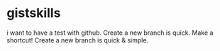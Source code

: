 # gistskills

i want to have a test with github.
Create a new branch is quick.
Make a shortcut!
Create a new branch is quick & simple.
